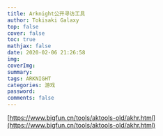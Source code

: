 ```yaml
---
title: Arknight公开寻访工具
author: Tokisaki Galaxy
top: false
cover: false
toc: true
mathjax: false
date: 2020-02-06 21:26:58
img: 
coverImg: 
summary: 
tags: ARKNIGHT
categories: 游戏
password: 
comments: false
---
```


[https://www.bigfun.cn/tools/aktools-old/akhr.html](https://www.bigfun.cn/tools/aktools-old/akhr.html)
